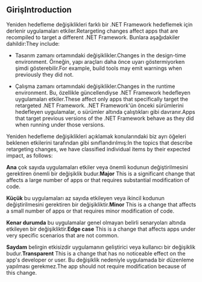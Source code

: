 ## <a name="introduction"></a><span data-ttu-id="7acaa-101">Giriş</span><span class="sxs-lookup"><span data-stu-id="7acaa-101">Introduction</span></span>
<span data-ttu-id="7acaa-102">Yeniden hedefleme değişiklikleri farklı bir .NET Framework hedeflemek için derlenir uygulamaları etkiler.</span><span class="sxs-lookup"><span data-stu-id="7acaa-102">Retargeting changes affect apps that are recompiled to target a different .NET Framework.</span></span> <span data-ttu-id="7acaa-103">Bunlara aşağıdakiler dahildir:</span><span class="sxs-lookup"><span data-stu-id="7acaa-103">They include:</span></span>

* <span data-ttu-id="7acaa-104">Tasarım zamanı ortamındaki değişiklikler.</span><span class="sxs-lookup"><span data-stu-id="7acaa-104">Changes in the design-time environment.</span></span> <span data-ttu-id="7acaa-105">Örneğin, yapı araçları daha önce uyarı göstermiyorken şimdi gösterebilir.</span><span class="sxs-lookup"><span data-stu-id="7acaa-105">For example, build tools may emit warnings when previously they did not.</span></span>

* <span data-ttu-id="7acaa-106">Çalışma zamanı ortamındaki değişiklikler.</span><span class="sxs-lookup"><span data-stu-id="7acaa-106">Changes in the runtime environment.</span></span> <span data-ttu-id="7acaa-107">Bu, özellikle güncellendiyse .NET Framework hedefleyen uygulamaları etkiler.</span><span class="sxs-lookup"><span data-stu-id="7acaa-107">These affect only apps that specifically target the retargeted .NET Framework.</span></span> <span data-ttu-id="7acaa-108">.NET Framework'ün önceki sürümlerini hedefleyen uygulamalar, o sürümler altında çalıştıkları gibi davranır.</span><span class="sxs-lookup"><span data-stu-id="7acaa-108">Apps that target previous versions of the .NET Framework behave as they did when running under those versions.</span></span>

<span data-ttu-id="7acaa-109">Yeniden hedefleme değişiklikleri açıklamak konularındaki biz ayrı öğeleri beklenen etkilerini tarafından gibi sınıflandırılmış:</span><span class="sxs-lookup"><span data-stu-id="7acaa-109">In the topics that describe retargeting changes, we have classified individual items by their expected impact, as follows:</span></span>

<span data-ttu-id="7acaa-110">**Ana** çok sayıda uygulamaları etkiler veya önemli kodunun değiştirilmesini gerektiren önemli bir değişiklik budur.</span><span class="sxs-lookup"><span data-stu-id="7acaa-110">**Major** This is a significant change that affects a large number of apps or that requires substantial modification of code.</span></span>

<span data-ttu-id="7acaa-111">**Küçük** bu uygulamaları az sayıda etkileyen veya ikincil kodunun değiştirilmesini gerektiren bir değişikliktir.</span><span class="sxs-lookup"><span data-stu-id="7acaa-111">**Minor** This is a change that affects a small number of apps or that requires minor modification of code.</span></span>

<span data-ttu-id="7acaa-112">**Kenar durumda** bu uygulamalar genel olmayan belirli senaryoları altında etkileyen bir değişikliktir.</span><span class="sxs-lookup"><span data-stu-id="7acaa-112">**Edge case** This is a change that affects apps under very specific scenarios that are not common.</span></span>

<span data-ttu-id="7acaa-113">**Saydam** belirgin etkisizdir uygulamanın geliştirici veya kullanıcı bir değişiklik budur.</span><span class="sxs-lookup"><span data-stu-id="7acaa-113">**Transparent** This is a change that has no noticeable effect on the app's developer or user.</span></span> <span data-ttu-id="7acaa-114">Bu değişiklik nedeniyle uygulamada bir düzenleme yapılması gerekmez.</span><span class="sxs-lookup"><span data-stu-id="7acaa-114">The app should not require modification because of this change.</span></span>
